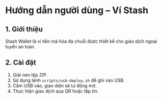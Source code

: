 # Hướng dẫn người dùng – Ví Stash

## 1. Giới thiệu
Stash Wallet là ví tiền mã hóa đa chuỗi được thiết kế cho giao dịch ngoại tuyến an toàn.

## 2. Cài đặt
1. Giải nén tệp ZIP.
2. Sử dụng lệnh `scripts/usb-deploy.sh` để ghi vào USB.
3. Cắm USB vào, giao diện sẽ tự động mở.
4. Thực hiện giao dịch qua QR hoặc tệp tin.